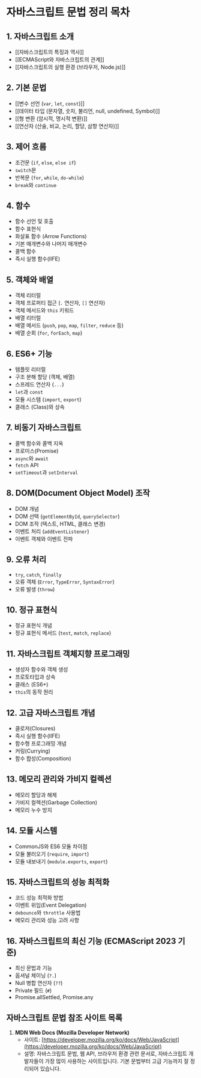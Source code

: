 # 자바스크립트 문법 정리 목차

## 1. 자바스크립트 소개

- [[자바스크립트의 특징과 역사]]
- [[ECMAScript와 자바스크립트의 관계]]
- [[자바스크립트의 실행 환경 (브라우저, Node.js)]]

## 2. 기본 문법

- [[변수 선언 (`var`, `let`, `const`)]]
- [[데이터 타입 (문자열, 숫자, 불리언, null, undefined, Symbol)]]
- [[형 변환 (암시적, 명시적 변환)]]
- [[연산자 (산술, 비교, 논리, 할당, 삼항 연산자)]]

## 3. 제어 흐름

- 조건문 (`if`, `else`, `else if`)
- `switch`문
- 반복문 (`for`, `while`, `do-while`)
- `break`와 `continue`

## 4. 함수

- 함수 선언 및 호출
- 함수 표현식
- 화살표 함수 (Arrow Functions)
- 기본 매개변수와 나머지 매개변수
- 콜백 함수
- 즉시 실행 함수(IIFE)

## 5. 객체와 배열

- 객체 리터럴
- 객체 프로퍼티 접근 (`.` 연산자, `[]` 연산자)
- 객체 메서드와 `this` 키워드
- 배열 리터럴
- 배열 메서드 (`push`, `pop`, `map`, `filter`, `reduce` 등)
- 배열 순회 (`for`, `forEach`, `map`)

## 6. ES6+ 기능

- 템플릿 리터럴
- 구조 분해 할당 (객체, 배열)
- 스프레드 연산자 (`...`)
- `let`과 `const`
- 모듈 시스템 (`import`, `export`)
- 클래스 (Class)와 상속

## 7. 비동기 자바스크립트

- 콜백 함수와 콜백 지옥
- 프로미스(Promise)
- `async`와 `await`
- `fetch` API
- `setTimeout`과 `setInterval`

## 8. DOM(Document Object Model) 조작

- DOM 개념
- DOM 선택 (`getElementById`, `querySelector`)
- DOM 조작 (텍스트, HTML, 클래스 변경)
- 이벤트 처리 (`addEventListener`)
- 이벤트 객체와 이벤트 전파

## 9. 오류 처리

- `try`, `catch`, `finally`
- 오류 객체 (`Error`, `TypeError`, `SyntaxError`)
- 오류 발생 (`throw`)

## 10. 정규 표현식

- 정규 표현식 개념
- 정규 표현식 메서드 (`test`, `match`, `replace`)

## 11. 자바스크립트 객체지향 프로그래밍

- 생성자 함수와 객체 생성
- 프로토타입과 상속
- 클래스 (ES6+)
- `this`의 동작 원리

## 12. 고급 자바스크립트 개념

- 클로저(Closures)
- 즉시 실행 함수(IIFE)
- 함수형 프로그래밍 개념
- 커링(Currying)
- 함수 합성(Composition)

## 13. 메모리 관리와 가비지 컬렉션

- 메모리 할당과 해제
- 가비지 컬렉션(Garbage Collection)
- 메모리 누수 방지

## 14. 모듈 시스템

- CommonJS와 ES6 모듈 차이점
- 모듈 불러오기 (`require`, `import`)
- 모듈 내보내기 (`module.exports`, `export`)

## 15. 자바스크립트의 성능 최적화

- 코드 성능 최적화 방법
- 이벤트 위임(Event Delegation)
- `debounce`와 `throttle` 사용법
- 메모리 관리와 성능 고려 사항

## 16. 자바스크립트의 최신 기능 (ECMAScript 2023 기준)

- 최신 문법과 기능
- 옵셔널 체이닝 (`?.`)
- Null 병합 연산자 (`??`)
- Private 필드 (`#`)
- Promise.allSettled, Promise.any

## 자바스크립트 문법 참조 사이트 목록

1. **MDN Web Docs (Mozilla Developer Network)**
   - 사이트: [https://developer.mozilla.org/ko/docs/Web/JavaScript](https://developer.mozilla.org/ko/docs/Web/JavaScript)
   - 설명: 자바스크립트 문법, 웹 API, 브라우저 환경 관련 문서로, 자바스크립트 개발자들이 가장 많이 사용하는 사이트입니다. 기본 문법부터 고급 기능까지 잘 정리되어 있습니다.
